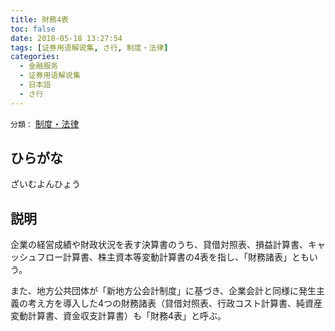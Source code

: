 ```yaml
---
title: 財務4表
toc: false
date: 2018-05-18 13:27:54
tags: [证券用语解说集, さ行, 制度・法律]
categories:
  - 金融服务
  - 证券用语解说集
  - 日本語
  - さ行
---
```


`分類：` [制度・法律](/tags/制度・法律/)

## ひらがな

ざいむよんひょう

## 説明

企業の経営成績や財政状況を表す決算書のうち、貸借対照表、損益計算書、キャッシュフロー計算書、株主資本等変動計算書の4表を指し、「財務諸表」ともいう。

また、地方公共団体が「新地方公会計制度」に基づき、企業会計と同様に発生主義の考え方を導入した4つの財務諸表（貸借対照表、行政コスト計算書、純資産変動計算書、資金収支計算書）も「財務4表」と呼ぶ。
